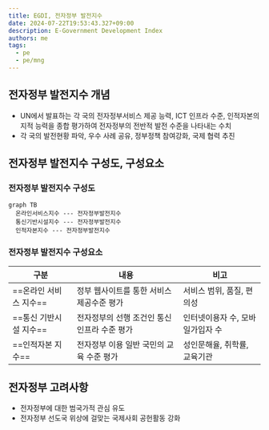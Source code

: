 ```yaml
---
title: EGDI, 전자정부 발전지수
date: 2024-07-22T19:53:43.327+09:00
description: E-Government Development Index
authors: me
tags:
  - pe
  - pe/mng
---
```


## 전자정부 발전지수 개념

- UN에서 발표하는 각 국의 전자정부서비스 제공 능력, ICT 인프라 수준, 인적자본의 지적 능력을 종합 평가하여 전자정부의 전반적 발전 수준을 나타내는 수치
- 각 국의 발전현황 파악, 우수 사례 공유, 정부정책 참여강화, 국제 협력 추진

## 전자정부 발전지수 구성도, 구성요소

### 전자정부 발전지수 구성도

```mermaid
graph TB
  온라인서비스지수 --- 전자정부발전지수
  통신기반시설지수 --- 전자정부발전지수
  인적자본지수 --- 전자정부발전지수
```

### 전자정부 발전지수 구성요소

| 구분 | 내용 | 비고 |
| --- | --- | --- |
| ==온라인 서비스 지수== | 정부 웹사이트를 통한 서비스 제공수준 평가 | 서비스 범위, 품질, 편의성 |
| ==통신 기반시설 지수== | 전자정부의 선행 조건인 통신 인프라 수준 평가 | 인터넷이용자 수, 모바일가입자 수 |
| ==인적자본 지수== | 전자정부 이용 일반 국민의 교육 수준 평가 | 성인문해율, 취학률, 교육기관 |

## 전자정부 고려사항

- 전자정부에 대한 범국가적 관심 유도
- 전자정부 선도국 위상에 걸맞는 국제사회 공헌활동 강화
